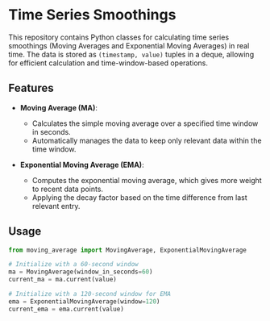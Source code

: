 # Time Series Smoothings

This repository contains Python classes for calculating time series smoothings (Moving Averages and Exponential Moving Averages) in real time. The data is stored as `(timestamp, value)` tuples in a deque, allowing for efficient calculation and time-window-based operations.

## Features

- **Moving Average (MA)**: 
  - Calculates the simple moving average over a specified time window in seconds.
  - Automatically manages the data to keep only relevant data within the time window.
  
- **Exponential Moving Average (EMA)**: 
  - Computes the exponential moving average, which gives more weight to recent data points.
  - Applying the decay factor based on the time difference from last relevant entry.

## Usage

```python
from moving_average import MovingAverage, ExponentialMovingAverage

# Initialize with a 60-second window
ma = MovingAverage(window_in_seconds=60)
current_ma = ma.current(value)

# Initialize with a 120-second window for EMA
ema = ExponentialMovingAverage(window=120)
current_ema = ema.current(value)
